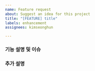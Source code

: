 ```yaml
---
name: Feature request
about: Suggest an idea for this project
title: "[FEATURE] title"
labels: enhancement
assignees: kimseonghun

---
```


### 기능 설명 및 이슈

### 추가 설명
